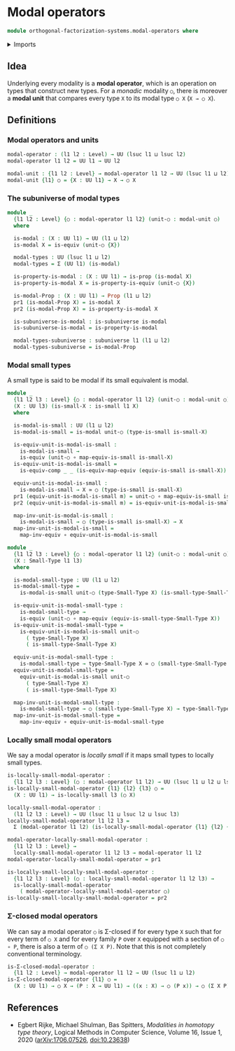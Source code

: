 # Modal operators

```agda
module orthogonal-factorization-systems.modal-operators where
```

<details><summary>Imports</summary>

```agda
open import foundation.dependent-pair-types
open import foundation.equivalences
open import foundation.functions
open import foundation.locally-small-types
open import foundation.propositions
open import foundation.small-types
open import foundation.subuniverses
open import foundation.universe-levels
```

</details>

## Idea

Underlying every modality is a **modal operator**, which is an operation on
types that construct new types. For a _monadic_ modality `○`, there is moreover
a **modal unit** that compares every type `X` to its modal type `○ X`
(`X → ○ X`).

## Definitions

### Modal operators and units

```agda
modal-operator : (l1 l2 : Level) → UU (lsuc l1 ⊔ lsuc l2)
modal-operator l1 l2 = UU l1 → UU l2

modal-unit : {l1 l2 : Level} → modal-operator l1 l2 → UU (lsuc l1 ⊔ l2)
modal-unit {l1} ○ = {X : UU l1} → X → ○ X
```

### The subuniverse of modal types

```agda
module _
  {l1 l2 : Level} {○ : modal-operator l1 l2} (unit-○ : modal-unit ○)
  where

  is-modal : (X : UU l1) → UU (l1 ⊔ l2)
  is-modal X = is-equiv (unit-○ {X})

  modal-types : UU (lsuc l1 ⊔ l2)
  modal-types = Σ (UU l1) (is-modal)

  is-property-is-modal : (X : UU l1) → is-prop (is-modal X)
  is-property-is-modal X = is-property-is-equiv (unit-○ {X})

  is-modal-Prop : (X : UU l1) → Prop (l1 ⊔ l2)
  pr1 (is-modal-Prop X) = is-modal X
  pr2 (is-modal-Prop X) = is-property-is-modal X

  is-subuniverse-is-modal : is-subuniverse is-modal
  is-subuniverse-is-modal = is-property-is-modal

  modal-types-subuniverse : subuniverse l1 (l1 ⊔ l2)
  modal-types-subuniverse = is-modal-Prop
```

### Modal small types

A small type is said to be modal if its small equivalent is modal.

```agda
module _
  {l1 l2 l3 : Level} {○ : modal-operator l1 l2} (unit-○ : modal-unit ○)
  (X : UU l3) (is-small-X : is-small l1 X)
  where

  is-modal-is-small : UU (l1 ⊔ l2)
  is-modal-is-small = is-modal unit-○ (type-is-small is-small-X)

  is-equiv-unit-is-modal-is-small :
    is-modal-is-small →
    is-equiv (unit-○ ∘ map-equiv-is-small is-small-X)
  is-equiv-unit-is-modal-is-small =
    is-equiv-comp _ _ (is-equiv-map-equiv (equiv-is-small is-small-X))

  equiv-unit-is-modal-is-small :
    is-modal-is-small → X ≃ ○ (type-is-small is-small-X)
  pr1 (equiv-unit-is-modal-is-small m) = unit-○ ∘ map-equiv-is-small is-small-X
  pr2 (equiv-unit-is-modal-is-small m) = is-equiv-unit-is-modal-is-small m

  map-inv-unit-is-modal-is-small :
    is-modal-is-small → ○ (type-is-small is-small-X) → X
  map-inv-unit-is-modal-is-small =
    map-inv-equiv ∘ equiv-unit-is-modal-is-small

module _
  {l1 l2 l3 : Level} {○ : modal-operator l1 l2} (unit-○ : modal-unit ○)
  (X : Small-Type l1 l3)
  where

  is-modal-small-type : UU (l1 ⊔ l2)
  is-modal-small-type =
    is-modal-is-small unit-○ (type-Small-Type X) (is-small-type-Small-Type X)

  is-equiv-unit-is-modal-small-type :
    is-modal-small-type →
    is-equiv (unit-○ ∘ map-equiv (equiv-is-small-type-Small-Type X))
  is-equiv-unit-is-modal-small-type =
    is-equiv-unit-is-modal-is-small unit-○
      ( type-Small-Type X)
      ( is-small-type-Small-Type X)

  equiv-unit-is-modal-small-type :
    is-modal-small-type → type-Small-Type X ≃ ○ (small-type-Small-Type X)
  equiv-unit-is-modal-small-type =
    equiv-unit-is-modal-is-small unit-○
      ( type-Small-Type X)
      ( is-small-type-Small-Type X)

  map-inv-unit-is-modal-small-type :
    is-modal-small-type → ○ (small-type-Small-Type X) → type-Small-Type X
  map-inv-unit-is-modal-small-type =
    map-inv-equiv ∘ equiv-unit-is-modal-small-type
```

### Locally small modal operators

We say a modal operator is _locally small_ if it maps small types to locally
small types.

```agda
is-locally-small-modal-operator :
  {l1 l2 l3 : Level} (○ : modal-operator l1 l2) → UU (lsuc l1 ⊔ l2 ⊔ lsuc l3)
is-locally-small-modal-operator {l1} {l2} {l3} ○ =
  (X : UU l1) → is-locally-small l3 (○ X)

locally-small-modal-operator :
  (l1 l2 l3 : Level) → UU (lsuc l1 ⊔ lsuc l2 ⊔ lsuc l3)
locally-small-modal-operator l1 l2 l3 =
  Σ (modal-operator l1 l2) (is-locally-small-modal-operator {l1} {l2} {l3})

modal-operator-locally-small-modal-operator :
  {l1 l2 l3 : Level} →
  locally-small-modal-operator l1 l2 l3 → modal-operator l1 l2
modal-operator-locally-small-modal-operator = pr1

is-locally-small-locally-small-modal-operator :
  {l1 l2 l3 : Level} (○ : locally-small-modal-operator l1 l2 l3) →
  is-locally-small-modal-operator
    ( modal-operator-locally-small-modal-operator ○)
is-locally-small-locally-small-modal-operator = pr2
```

### Σ-closed modal operators

We can say a modal operator `○` is Σ-closed if for every type `X` such that for
every term of `○ X` and for every family `P` over `X` equipped with a section of
`○ ∘ P`, there is also a term of `○ (Σ X P)`. Note that this is not completely
conventional terminology.

```agda
is-Σ-closed-modal-operator :
  {l1 l2 : Level} → modal-operator l1 l2 → UU (lsuc l1 ⊔ l2)
is-Σ-closed-modal-operator {l1} ○ =
  (X : UU l1) → ○ X → (P : X → UU l1) → ((x : X) → ○ (P x)) → ○ (Σ X P)
```

## References

- Egbert Rijke, Michael Shulman, Bas Spitters, _Modalities in homotopy type
  theory_, Logical Methods in Computer Science, Volume 16, Issue 1, 2020
  ([arXiv:1706.07526](https://arxiv.org/abs/1706.07526),
  [doi:10.23638](https://doi.org/10.23638/LMCS-16%281%3A2%292020))
